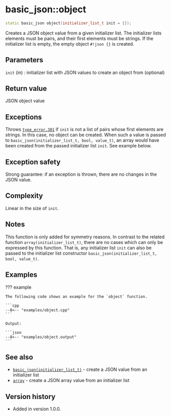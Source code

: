 # basic_json::object

```cpp
static basic_json object(initializer_list_t init = {});
```

Creates a JSON object value from a given initializer list. The initializer lists elements must be pairs, and their first
elements must be strings. If the initializer list is empty, the empty object `#!json {}` is created.

## Parameters

`init` (in)
:   initializer list with JSON values to create an object from (optional)

## Return value

JSON object value

## Exceptions

Throws [`type_error.301`](../../home/exceptions.md#jsonexceptiontype_error301) if `init` is not a list of pairs whose
first elements are strings. In this case, no object can be created. When such a value is passed to
`basic_json(initializer_list_t, bool, value_t)`, an array would have been created from the passed initializer list
`init`. See example below.

## Exception safety

Strong guarantee: if an exception is thrown, there are no changes in the JSON value.

## Complexity

Linear in the size of `init`.

## Notes

This function is only added for symmetry reasons. In contrast to the related function `array(initializer_list_t)`, there
are no cases which can only be expressed by this function. That is, any initializer list `init` can also be passed to
the initializer list constructor `basic_json(initializer_list_t, bool, value_t)`.
    
## Examples

??? example

    The following code shows an example for the `object` function.

    ```cpp
    --8<-- "examples/object.cpp"
    ```
    
    Output:
    
    ```json
    --8<-- "examples/object.output"
    ```

## See also

- [`basic_json(initializer_list_t)`](basic_json.md) - create a JSON value from an initializer list
- [`array`](array.md) - create a JSON array value from an initializer list

## Version history

- Added in version 1.0.0.
